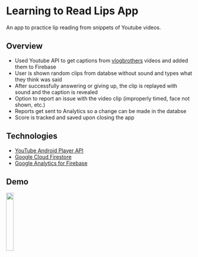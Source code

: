 # Learning to Read Lips App

An app to practice lip reading from snippets of Youtube videos.

## Overview
- Used Youtube API to get captions from [vlogbrothers](https://www.youtube.com/vlogbrothers) videos and added them to Firebase
- User is shown random clips from databse without sound and types what they think was said
- After successfully answering or giving up, the clip is replayed with sound and the caption is revealed
- Option to report an issue with the video clip (improperly timed, face not shown, etc.)
- Reports get sent to Analytics so a change can be made in the databse
- Score is tracked and saved upon closing the app

## Technologies
- [YouTube Android Player API](https://developers.google.com/youtube/android/player)
- [Google Cloud Firestore](https://firebase.google.com/docs/firestore)
- [Google Analytics for Firebase](https://firebase.google.com/docs/analytics)

## Demo
<img src="lipreadingapp-gif.gif" width="20%" height="20%"/>
